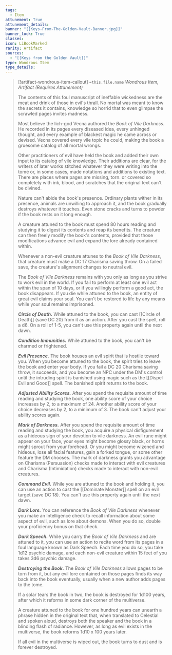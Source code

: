 ```yaml
---
tags:
  - Item
attunement: True
attunement_details: 
banner: "[[Keys-From-The-Golden-Vault-Banner.jpg]]"
banner_lock: True
classes:
icon: LiBookMarked
rarity: Artifact
sources:
  - "[[Keys from the Golden Vault]]"
type: Wondrous Item
type_details: 
---
```

>[!artifact-wondrous-item-callout] `=this.file.name`
>*Wondrous Item, Artifact (Requires Attunement)*
>
>The contents of this foul manuscript of ineffable wickedness are the meat and drink of those in evil's thrall. No mortal was meant to know the secrets it contains, knowledge so horrid that to even glimpse the scrawled pages invites madness.
>
>Most believe the lich-god Vecna authored the *Book of Vile Darkness*. He recorded in its pages every diseased idea, every unhinged thought, and every example of blackest magic he came across or devised. Vecna covered every vile topic he could, making the book a gruesome catalog of all mortal wrongs.
>
>Other practitioners of evil have held the book and added their own input to its catalog of vile knowledge. Their additions are clear, for the writers of later works stitched whatever they were writing into the tome or, in some cases, made notations and additions to existing text. There are places where pages are missing, torn. or covered so completely with ink, blood, and scratches that the original text can't be divined.
>
>Nature can't abide the book's presence. Ordinary plants wither in its presence, animals are unwilling to approach it, and the book gradually destroys whatever it touches. Even stone cracks and turns to powder if the book rests on it long enough.
>
>A creature attuned to the book must spend 80 hours reading and studying it to digest its contents and reap its benefits. The creature can then freely modify the book's contents, provided that those modifications advance evil and expand the lore already contained within.
>
>Whenever a non-evil creature attunes to the *Book of Vile Darkness*, that creature must make a DC 17 Charisma saving throw. On a failed save, the creature's alignment changes to neutral evil.
>
>The *Book of Vile Darkness* remains with you only as long as you strive to work evil in the world. If you fail to perform at least one evil act within the span of 10 days, or if you willingly perform a good act, the book disappears. If you die while attuned to the book, an entity of great evil claims your soul. You can't be restored to life by any means while your soul remains imprisoned.
>
>***Circle of Death.*** While attuned to the book, you can cast [[Circle of Death]] (save DC 20) from it as an action. After you cast the spell, roll a d6. On a roll of 1-5, you can't use this property again until the next dawn.
>
>***Condition Immunities.*** While attuned to the book, you can't be charmed or frightened.
>
>***Evil Presence.*** The book houses an evil spirit that is hostile toward you. When you become attuned to the book, the spirit tries to leave the book and enter your body. If you fail a DC 20 Charisma saving throw, it succeeds, and you become an NPC under the DM's control until the intruding spirit is banished using magic such as the [[Dispel Evil and Good]] spell. The banished spirit returns to the book.
>
>***Adjusted Ability Scores.*** After you spend the requisite amount of time reading and studying the book, one ability score of your choice increases by 2, to a maximum of 24. Another ability score of your choice decreases by 2, to a minimum of 3. The book can't adjust your ability scores again.
>
>***Mark of Darkness.*** After you spend the requisite amount of time reading and studying the book, you acquire a physical disfigurement as a hideous sign of your devotion to vile darkness. An evil rune might appear on your face, your eyes might become glossy black, or horns might sprout from your forehead. Or you might become wizened and hideous, lose all facial features, gain a forked tongue, or some other feature the DM chooses. The mark of darkness grants you advantage on Charisma (Persuasion) checks made to interact with evil creatures and Charisma (Intimidation) checks made to interact with non-evil creatures.
>
>***Command Evil.*** While you are attuned to the book and holding it, you can use an action to cast the [[Dominate Monster]] spell on an evil target (save DC 18). You can't use this property again until the next dawn.
>
>***Dark Lore.*** You can reference the *Book of Vile Darkness* whenever you make an Intelligence check to recall information about some aspect of evil, such as lore about demons. When you do so, double your proficiency bonus on that check.
>
>***Dark Speech.*** While you carry the *Book of Vile Darkness* and are attuned to it, you can use an action to recite word from its pages in a foul language known as Dark Speech. Each time you do so, you take 1d12 psychic damage, and each non-evil creature within 15 feet of you takes 3d6 psychic damage.
>
>***Destroying the Book.*** The *Book of Vile Darkness* allows pages to be torn from it, but any evil lore contained on those pages finds its way back into the book eventually, usually when a new author adds pages to the tome.
>
>If a solar tears the book in two, the book is destroyed for 1d100 years, after which it reforms in some dark corner of the multiverse.
>
>A creature attuned to the book for one hundred years can unearth a phrase hidden in the original text that, when translated to Celestial and spoken aloud, destroys both the speaker and the book in a blinding flash of radiance. However, as long as evil exists in the multiverse, the book reforms 1d10 x 100 years later.
>
>If all evil in the multiverse is wiped out, the book turns to dust and is forever destroyed.
>
>
